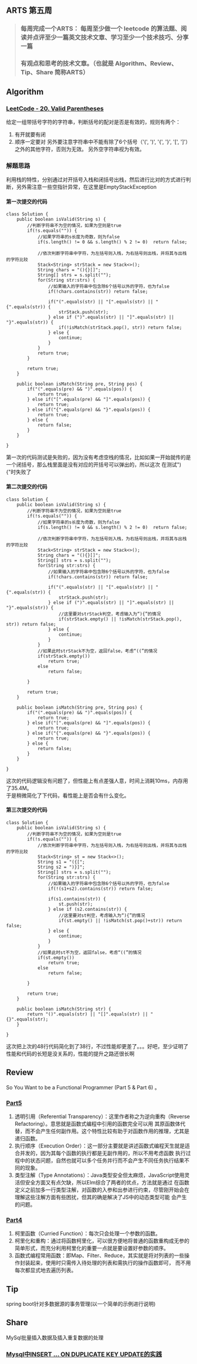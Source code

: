 ## ARTS 第五周

> ### 每周完成一个ARTS： 每周至少做一个 leetcode 的算法题、阅读并点评至少一篇英文技术文章、学习至少一个技术技巧、分享一篇
> ### 有观点和思考的技术文章。（也就是 Algorithm、Review、Tip、Share 简称ARTS）  

## Algorithm
### [LeetCode - 20. Valid Parentheses](https://leetcode.com/problems/valid-parentheses/)
给定一组带括号字符的字符串，判断括号的配对是否是有效的，规则有两个：
1. 有开就要有闭
2. 顺序一定要对
另外要注意字符串中不能有除了6个括号（'(', ')', '{', '}', '[', ']'）之外的其他字符，否则为无效。
另外空字符串视为有效。

### 解题思路
利用栈的特性，分别通过对开括号入栈和闭括号出栈，然后进行比对的方式进行判断，另外需注意一些空指针异常，在这里是EmptyStackException

#### 第一次提交的代码
```
class Solution {
    public boolean isValid(String s) {
        //判断字符串不为空的情况，如果为空则是true
        if(!s.equals("")) {
            //如果字符串的s长度为奇数，则为false
            if(s.length() != 0 && s.length() % 2 != 0)  return false;
            
            //依次判断字符串中字符，为左括号则入栈，为右括号则出栈，并将其与出栈的字符比较
            Stack<String> strStack = new Stack<>();
            String chars = "(){}[]";
            String[] strs = s.split("");
            for(String str:strs) {
                //如果输入的字符串中包含除6个括号以外的字符，也为false
                if(!chars.contains(str)) return false;
                
                if("(".equals(str) || "[".equals(str) || "{".equals(str)) {
                    strStack.push(str);
                } else if (")".equals(str) || "]".equals(str) || "}".equals(str)) {
                    if(!isMatch(strStack.pop(), str)) return false;
                } else {
                    continue;
                }
            }
            return true;
        } 
        
        return true;
    }
    
    public boolean isMatch(String pre, String pos) {
        if("(".equals(pre) && ")".equals(pos)) {
            return true;
        } else if("[".equals(pre) && "]".equals(pos)) {
            return true;
        } else if("{".equals(pre) && "}".equals(pos)) {
            return true;
        } else {
            return false;
        }
    }
               
}
```
第一次的代码测试是失败的，因为没有考虑空栈的情况，比如如果一开始就传的是一个闭括号，那么栈里面是没有对应的开括号可以弹出的，所以这次
在测试"){"时失败了

#### 第二次提交的代码
```
class Solution {
    public boolean isValid(String s) {
        //判断字符串不为空的情况，如果为空则是true
        if(!s.equals("")) {
            //如果字符串的s长度为奇数，则为false
            if(s.length() != 0 && s.length() % 2 != 0)  return false;
            
            //依次判断字符串中字符，为左括号则入栈，为右括号则出栈，并将其与出栈的字符比较
            Stack<String> strStack = new Stack<>();
            String chars = "(){}[]";
            String[] strs = s.split("");
            for(String str:strs) {
                //如果输入的字符串中包含除6个括号以外的字符，也为false
                if(!chars.contains(str)) return false;
                
                if("(".equals(str) || "[".equals(str) || "{".equals(str)) {
                    strStack.push(str);
                } else if (")".equals(str) || "]".equals(str) || "}".equals(str)) {
                    //这里要对strStack判空，考虑输入为“){”的情况
                    if(strStack.empty() || !isMatch(strStack.pop(), str)) return false;
                } else {
                    continue;
                }
            }
            //如果此时strStack不为空，返回false，考虑“((”的情况
            if(strStack.empty()) 
                return true;
            else
                return false;
            
        } 
        
        return true;
    }
    
    public boolean isMatch(String pre, String pos) {
        if("(".equals(pre) && ")".equals(pos)) {
            return true;
        } else if("[".equals(pre) && "]".equals(pos)) {
            return true;
        } else if("{".equals(pre) && "}".equals(pos)) {
            return true;
        } else {
            return false;
        }
    }
               
}
```
这次的代码逻辑没有问题了，但性能上有点差强人意，时间上消耗10ms，内存用了35.4M。  
于是稍微简化了下代码，看性能上是否会有什么变化。

#### 第三次提交的代码
```
class Solution {
    public boolean isValid(String s) {
        //判断字符串不为空的情况，如果为空则是true
        if(!s.equals("")) {
            //依次判断字符串中字符，为左括号则入栈，为右括号则出栈，并将其与出栈的字符比较
            Stack<String> st = new Stack<>();
            String s1 = "({[";
            String s2 = ")}]";
            String[] strs = s.split("");
            for(String str:strs) {
                //如果输入的字符串中包含除6个括号以外的字符，也为false
                if(!(s1+s2).contains(str)) return false;
                
                if(s1.contains(str)) {
                    st.push(str);
                } else if (s2.contains(str)) {
                    //这里要对st判空，考虑输入为“){”的情况
                    if(st.empty() || !isMatch(st.pop()+str)) return false;
                } else {
                    continue;
                }
            }
            //如果此时st不为空，返回false，考虑“((”的情况
            if(st.empty()) 
                return true;
            else
                return false;
            
        } 
        
        return true;
    }
    
    public boolean isMatch(String str) {
        return "()".equals(str) || "[]".equals(str) || "{}".equals(str);
    }
               
}
```
这次把上次的48行代码简化到了38行，不过性能却更差了。。。好吧，至少证明了性能和代码的长短是没关系的，性能的提升之路还很长啊

## Review
So You Want to be a Functional Programmer (Part 5 & Part 6) 。
### [Part5](https://medium.com/@cscalfani/so-you-want-to-be-a-functional-programmer-part-5-c70adc9cf56a)
1. 透明引用（Referential Transparency）：这里作者称之为逆向重构（Reverse Refactoring）。意思就是函数式编程中引用的函数完全可以用
其原函数体代替，而不会产生任何副作用。这个特性比较有助于对函数作用的推理，尤其是递归函数。
2. 执行顺序（Execution Order）：这一部分主要就是讲述函数式编程天生就是适合并发的，因为其每个函数的执行都是无副作用的，所以不用考虑函数
执行过程中的状态问题，自然也就可以多个任务并行而不会产生不同任务执行结果不同的现象。
3. 类型注解（Type Annotations）：Java类型安全但太麻烦，JavaScript使用灵活但安全方面又有点欠缺，所以Elm综合了两者的优点，方法就是通过
在函数定义之前加多一行类型注解，对函数的入参和出参进行约束，尽管刚开始会在理解这些注解方面有些困扰，但其的确是解决了JS中的动态类型可能
会产生的问题。

### [Part4](https://medium.com/@cscalfani/so-you-want-to-be-a-functional-programmer-part-2-7005682cec4a)
1. 柯里函数（Curried Function）：每次只会处理一个参数的函数。
2. 柯里化和重构：通过将函数柯里化，可以很方便地将普通的函数重构成无参的简单形式，而充分利用柯里化的重要一点就是要设置好参数的顺序。
3. 函数式编程常用函数：即Map、Filter、Reduce，其实就是将对列表的一些操作封装起来，使用时只需传入待处理的列表和需执行的操作函数即可，
而不用每次都显式地去遍历列表。

## Tip
spring boot针对多数据源的事务管理(以一个简单的示例进行说明)



## Share
MySql批量插入数据及插入重复数据的处理
### [Mysql中INSERT ... ON DUPLICATE KEY UPDATE的实践](https://www.jianshu.com/p/78ea17c6d190)

